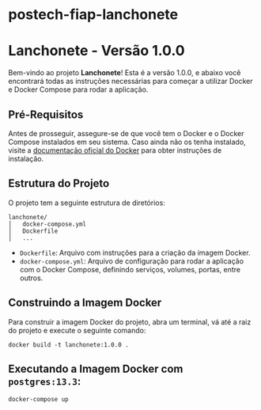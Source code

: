 # postech-fiap-lanchonete
# Lanchonete - Versão 1.0.0

Bem-vindo ao projeto **Lanchonete**! Esta é a versão 1.0.0, e abaixo você encontrará todas as instruções necessárias para começar a utilizar Docker e Docker Compose para rodar a aplicação.

## Pré-Requisitos

Antes de prosseguir, assegure-se de que você tem o Docker e o Docker Compose instalados em seu sistema. Caso ainda não os tenha instalado, visite a [documentação oficial do Docker](https://docs.docker.com/get-docker/) para obter instruções de instalação.

## Estrutura do Projeto

O projeto tem a seguinte estrutura de diretórios:

```plaintext
lanchonete/
│   docker-compose.yml
│   Dockerfile
│   ...
```


- `Dockerfile`: Arquivo com instruções para a criação da imagem Docker.
- `docker-compose.yml`: Arquivo de configuração para rodar a aplicação com o Docker Compose, definindo serviços, volumes, portas, entre outros.

## Construindo a Imagem Docker

Para construir a imagem Docker do projeto, abra um terminal, vá até a raiz do projeto e execute o seguinte comando:

`docker build -t lanchonete:1.0.0 .`

## Executando a Imagem Docker com `postgres:13.3`:

`docker-compose up`
